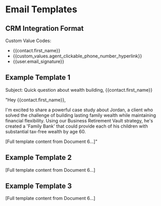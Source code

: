 # Email Templates

## CRM Integration Format

Custom Value Codes:
- {{contact.first_name}}
- {{custom_values.agent_clickable_phone_number_hyperlink}}
- {{user.email_signature}}

## Example Template 1

Subject: Quick question about wealth building, {{contact.first_name}}

"Hey {{contact.first_name}},

I'm excited to share a powerful case study about Jordan, a client who solved the challenge of building lasting family wealth while maintaining financial flexibility. Using our Business Retirement Vault strategy, he's created a 'Family Bank' that could provide each of his children with substantial tax-free wealth by age 60.

[Full template content from Document 6...]"

## Example Template 2
[Full template content from Document 6...]

## Example Template 3
[Full template content from Document 6...]
